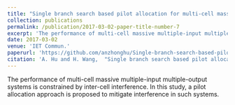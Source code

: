 ```yaml
---
title: "Single branch search based pilot allocation for multi-cell massive multiple-input multiple-output systems"
collection: publications
permalink: /publication/2017-03-02-paper-title-number-7
excerpt: 'The performance of multi-cell massive multiple-input multiple-output systems is constrained by inter-cell interference. In this study, a pilot allocation approach is proposed to mitigate interference in such systems.'
date: 2017-03-02
venue: 'IET Commun.'
paperurl: 'https://github.com/anzhonghu/Single-branch-search-based-pilot-allocation-for-multi-cell-massive-multiple-input-multiple-output-sy'
citation: 'A. Hu and H. Wang,  "Single branch search based pilot allocation for multi-cell massive multiple-input multiple-output systems," <i>IET Commun.</i>, vol. 11, no. 5, pp. 726-732, Mar. 2017.'
---
```

The performance of multi-cell massive multiple-input multiple-output systems is constrained by inter-cell interference. In this study, a pilot allocation approach is proposed to mitigate interference in such systems.
